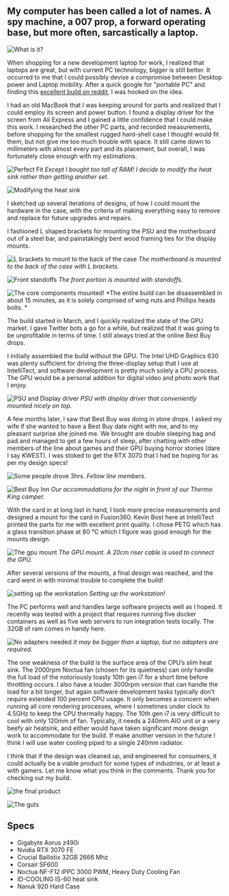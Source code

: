 ## My computer has been called a lot of names. A spy machine, a 007 prop, a forward operating base, but more often, sarcastically a laptop.   

![What is it?](https://intellitect.com/wp-content/uploads/2021/10/austen-pc-IMG_0007-2.jpg "What is it?")

When shopping for a new development laptop for work, I realized that laptops are great, but with current PC technology, bigger is still better. It occurred to me that I could possibly devise a compromise between Desktop power and Laptop mobility. After a quick google for "portable PC" and finding this [excellent build on reddit](https://imgur.com/a/R0D0Aac "excellent build by on reddit"), I was hooked on the idea.

I had an old MacBook that I was keeping around for parts and realized that I could employ its screen and power button. I found a display driver for the screen from Ali Express and I gained a little confidence that I could make this work. I researched the other PC parts, and recorded measurements, before shopping for the smallest rugged hard-shell case I thought would fit them, but not give me too much trouble with space. It still came down to millimeters with almost every part and its placement, but overall, I was fortunately close enough with my estimations.

![Perfect Fit](https://intellitect.com/wp-content/uploads/2021/10/austen-pc-perfect-fit.jpg "Perfect Fit")
*Except I bought too tall of RAM! I decide to modify the heat sink rather than getting another set.*

![Modifying the heat sink](https://intellitect.com/wp-content/uploads/2021/10/austen-pc-modify-heatsink.jpg "Modifying the heat sink")

I sketched up several iterations of designs, of how I could mount the hardware in the case, with the criteria of making everything easy to remove and replace for future upgrades and repairs. 

I fashioned L shaped brackets for mounting the PSU and the motherboard out of a steel bar, and painstakingly bent wood framing ties for the display mounts.

![L brackets to mount to the back of the case](https://intellitect.com/wp-content/uploads/2021/10/austen-pc-lbracket.jpg "L brackets to mount to the back of the case")
*The motherboard is mounted to the back of the case with L brackets.*

![Front standoffs](https://intellitect.com/wp-content/uploads/2021/10/austen-pc-standoffs.jpg "Front standoffs")
*The front portion is mounted with standoffs.*

![The core components mounted!](https://intellitect.com/wp-content/uploads/2021/10/austen-pc-progress.jpg "The core components mounted!")
*The entire build can be disassembled in about 15 minutes, as it is solely comprised of wing nuts and Phillips heads bolts. *

The build started in March, and I quickly realized the state of the GPU market. I gave Twitter bots a go for a while, but realized that it was going to be unprofitable in terms of time. I still always tried at the online Best Buy drops.

I initially assembled the build without the GPU. The Intel UHD Graphics 630 was plenty sufficient for driving the three-display setup that I use at IntelliTect, and software development is pretty much solely a CPU process. The GPU would be a personal addition for digital video and photo work that I enjoy.

![PSU and Display driver](https://intellitect.com/wp-content/uploads/2021/10/austen-pc-display-psu.jpg "PSU and Display driver")
*PSU with display driver that conveniently mounted nicely on top.*

A few months later, I saw that Best Buy was doing in store drops. I asked my wife if she wanted to have a Best Buy date night with me, and to my pleasant surprise she joined me. We brought are double sleeping bag and pad and managed to get a few hours of sleep, after chatting with other members of the line about games and their GPU buying horror stories (dare I say KWEST). I was stoked to get the RTX 3070 that I had be hoping for as per my design specs!

![Some people drove 3hrs.](https://intellitect.com/wp-content/uploads/2021/10/austen-pc-bestbuy.jpg "Some people drove 3hrs.")
*Fellow line members.*

![Best Buy Inn](https://intellitect.com/wp-content/uploads/2021/10/austen-pc-accomadations.jpg "Best Buy Inn")
*Our accommodations for the night in front of our Thermo King camper.*

With the card in at long last in hand, I took more precise measurements and designed a mount for the card in Fusion360. Kevin Bost here at IntelliTect printed the parts for me with excellent print quality. I chose PETG which has a glass transition phase at 80 °C which I figure was good enough for the mounts design.

![The gpu mount](https://intellitect.com/wp-content/uploads/2021/10/austen-pc-mount.jpg "The gpu mount")
*The GPU mount. A 20cm riser cable is used to connect the GPU.*

After several versions of the mounts, a final design was reached, and the card went in with minimal trouble to complete the build! 

![setting up the workstation](https://intellitect.com/wp-content/uploads/2021/10/6mb-austen-pc.gif "setting up the workstation")
*Setting up the workstation!*

The PC performs well and handles large software projects well as I hoped. It recently was tested with a project that requires running five docker containers as well as five web servers to run integration tests locally. The 32GB of ram comes in handy here. 

![No adapters needed](https://intellitect.com/wp-content/uploads/2021/10/IMG_0195.jpg "No adapters needed")
*It may be bigger than a laptop, but no adapters are required.*

The one weakness of the build is the surface area of the CPU’s slim heat sink. The 2000rpm Noctua fan (chosen for its quietness) can only handle the full load of the notoriously toasty 10th gen i7 for a short time before throttling occurs. I also have a louder 3000rpm version that can handle the load for a bit longer, but again software development tasks typically don't require extended 100 percent CPU usage. It only becomes a concern when running all core rendering processes, where I sometimes under clock to 4.5GHz to keep the CPU thermally happy. The 10th gen i7 is very difficult to cool with only 120mm of fan. Typically, it needs a 240mm AIO unit or a very beefy air heatsink, and either would have taken significant more design work to accommodate for the build. If make another version in the future I think I will use water cooling piped to a single 240mm radiator.

I think that if the design was cleaned up, and engineered for consumers, it could actually be a viable product for some types of industries, or at least a with gamers. Let me know what you think in the comments. Thank you for checking out my build.

![the final product](https://intellitect.com/wp-content/uploads/2021/10/austen-pc-IMG_0180.jpg "the final product")

![The guts](https://intellitect.com/wp-content/uploads/2021/10/austen-pc-IMG_0182.jpg "The guts")

## Specs
- Gigabyte Aorus z490i
- Nvidia RTX 3070 FE
- Crucial Ballistix 32GB 2666 Mhz
- Corsair SF600
- Noctua NF-F12 iPPC 3000 PWM, Heavy Duty Cooling Fan
- ID-COOLING IS-60 heat sink
- Nanuk 920 Hard Case
